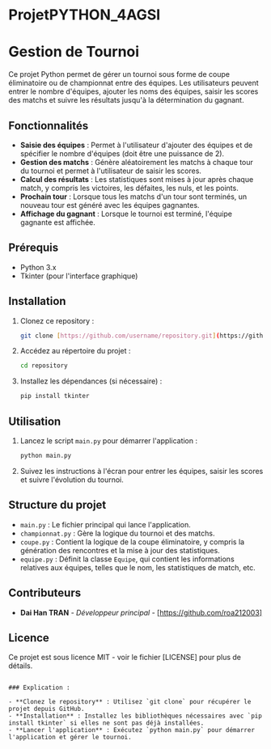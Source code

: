 # ProjetPYTHON_4AGSI
# Gestion de Tournoi

Ce projet Python permet de gérer un tournoi sous forme de coupe éliminatoire ou de championnat entre des équipes. Les utilisateurs peuvent entrer le nombre d'équipes, ajouter les noms des équipes, saisir les scores des matchs et suivre les résultats jusqu'à la détermination du gagnant.

## Fonctionnalités

- **Saisie des équipes** : Permet à l'utilisateur d'ajouter des équipes et de spécifier le nombre d'équipes (doit être une puissance de 2).
- **Gestion des matchs** : Génère aléatoirement les matchs à chaque tour du tournoi et permet à l'utilisateur de saisir les scores.
- **Calcul des résultats** : Les statistiques sont mises à jour après chaque match, y compris les victoires, les défaites, les nuls, et les points.
- **Prochain tour** : Lorsque tous les matchs d'un tour sont terminés, un nouveau tour est généré avec les équipes gagnantes.
- **Affichage du gagnant** : Lorsque le tournoi est terminé, l'équipe gagnante est affichée.

## Prérequis

- Python 3.x
- Tkinter (pour l'interface graphique)

## Installation

1. Clonez ce repository :
   ```bash
   git clone [https://github.com/username/repository.git](https://github.com/roa212003/ProjetPYTHON_4AGSI.git)
   ```

2. Accédez au répertoire du projet :
   ```bash
   cd repository
   ```

3. Installez les dépendances (si nécessaire) :
   ```bash
   pip install tkinter
   ```

## Utilisation

1. Lancez le script `main.py` pour démarrer l'application :
   ```bash
   python main.py
   ```

2. Suivez les instructions à l'écran pour entrer les équipes, saisir les scores et suivre l'évolution du tournoi.

## Structure du projet

- `main.py` : Le fichier principal qui lance l'application.
- `championnat.py` : Gère la logique du tournoi et des matchs.
- `coupe.py` : Contient la logique de la coupe éliminatoire, y compris la génération des rencontres et la mise à jour des statistiques.
- `equipe.py` : Définit la classe `Equipe`, qui contient les informations relatives aux équipes, telles que le nom, les statistiques de match, etc.

## Contributeurs

- **Dai Han TRAN** - *Développeur principal* - [https://github.com/roa212003]

## Licence

Ce projet est sous licence MIT - voir le fichier [LICENSE] pour plus de détails.
```

### Explication :

- **Clonez le repository** : Utilisez `git clone` pour récupérer le projet depuis GitHub.
- **Installation** : Installez les bibliothèques nécessaires avec `pip install tkinter` si elles ne sont pas déjà installées.
- **Lancer l'application** : Exécutez `python main.py` pour démarrer l'application et gérer le tournoi.
